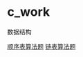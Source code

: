 # c_work
数据结构

[顺序表算法题](https://github.com/lj502766817/c_work/tree/main/seqList)
[链表算法题](https://github.com/lj502766817/c_work/tree/main/linkedList)
